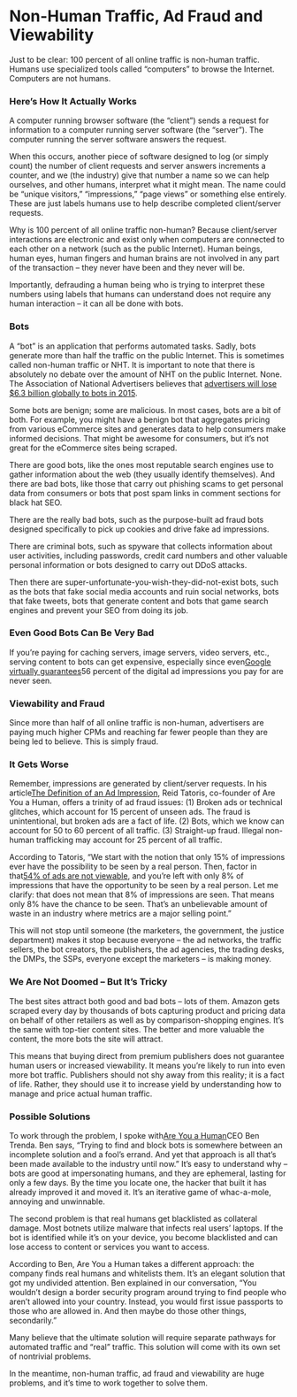 # Non-Human Traffic, Ad Fraud and Viewability

Just to be clear: 100 percent of all online traffic is non-human traffic. Humans use specialized tools called “computers” to browse the Internet. Computers are not humans.

### Here’s How It Actually Works

A computer running browser software \(the “client”\) sends a request for information to a computer running server software \(the “server”\). The computer running the server software answers the request.

When this occurs, another piece of software designed to log \(or simply count\) the number of client requests and server answers increments a counter, and we \(the industry\) give that number a name so we can help ourselves, and other humans, interpret what it might mean. The name could be “unique visitors,” “impressions,” “page views” or something else entirely. These are just labels humans use to help describe completed client/server requests.

Why is 100 percent of all online traffic non-human? Because client/server interactions are electronic and exist only when computers are connected to each other on a network \(such as the public Internet\). Human beings, human eyes, human fingers and human brains are not involved in any part of the transaction – they never have been and they never will be.

Importantly, defrauding a human being who is trying to interpret these numbers using labels that humans can understand does not require any human interaction – it can all be done with bots.

### Bots

A “bot” is an application that performs automated tasks. Sadly, bots generate more than half the traffic on the public Internet. This is sometimes called non-human traffic or NHT. It is important to note that there is absolutely no debate over the amount of NHT on the public Internet. None. The Association of National Advertisers believes that [advertisers will lose $6.3 billion globally to bots in 2015](http://www.ana.net/content/show/id/botfraud).

Some bots are benign; some are malicious. In most cases, bots are a bit of both. For example, you might have a benign bot that aggregates pricing from various eCommerce sites and generates data to help consumers make informed decisions. That might be awesome for consumers, but it’s not great for the eCommerce sites being scraped.

There are good bots, like the ones most reputable search engines use to gather information about the web \(they usually identify themselves\). And there are bad bots, like those that carry out phishing scams to get personal data from consumers or bots that post spam links in comment sections for black hat SEO.

There are the really bad bots, such as the purpose-built ad fraud bots designed specifically to pick up cookies and drive fake ad impressions.

There are criminal bots, such as spyware that collects information about user activities, including passwords, credit card numbers and other valuable personal information or bots designed to carry out DDoS attacks.

Then there are super-unfortunate-you-wish-they-did-not-exist bots, such as the bots that fake social media accounts and ruin social networks, bots that fake tweets, bots that generate content and bots that game search engines and prevent your SEO from doing its job.

### Even Good Bots Can Be Very Bad

If you’re paying for caching servers, image servers, video servers, etc., serving content to bots can get expensive, especially since even[Google virtually guarantees](https://think.storage.googleapis.com/docs/5-factors-of-viewability_infographics.pdf)56 percent of the digital ad impressions you pay for are never seen.

### Viewability and Fraud

Since more than half of all online traffic is non-human, advertisers are paying much higher CPMs and reaching far fewer people than they are being led to believe. This is simply fraud.

### It Gets Worse

Remember, impressions are generated by client/server requests. In his article[The Definition of an Ad Impression](http://www.mediapost.com/publications/article/219695/the-definition-of-an-ad-impression.html), Reid Tatoris, co-founder of Are You a Human, offers a trinity of ad fraud issues: \(1\) Broken ads or technical glitches, which account for 15 percent of unseen ads. The fraud is unintentional, but broken ads are a fact of life. \(2\) Bots, which we know can account for 50 to 60 percent of all traffic. \(3\) Straight-up fraud. Illegal non-human trafficking may account for 25 percent of all traffic.

According to Tatoris, “We start with the notion that only 15% of impressions ever have the possibility to be seen by a real person. Then, factor in that[54% of ads are not viewable](http://www.comscore.com/Insights/Blog/Viewability_Benchmarks_Show_Many_Ads_Are_Not_In-View_but_Rates_Vary_by_Publisher), and you’re left with only 8% of impressions that have the opportunity to be seen by a real person. Let me clarify: that does not mean that 8% of impressions are seen. That means only 8% have the chance to be seen. That’s an unbelievable amount of waste in an industry where metrics are a major selling point.”

This will not stop until someone \(the marketers, the government, the justice department\) makes it stop because everyone – the ad networks, the traffic sellers, the bot creators, the publishers, the ad agencies, the trading desks, the DMPs, the SSPs, everyone except the marketers – is making money.

### We Are Not Doomed – But It’s Tricky

The best sites attract both good and bad bots – lots of them. Amazon gets scraped every day by thousands of bots capturing product and pricing data on behalf of other retailers as well as by comparison-shopping engines. It’s the same with top-tier content sites. The better and more valuable the content, the more bots the site will attract.

This means that buying direct from premium publishers does not guarantee human users or increased viewability. It means you’re likely to run into even more bot traffic. Publishers should not shy away from this reality; it is a fact of life. Rather, they should use it to increase yield by understanding how to manage and price actual human traffic.

### Possible Solutions

To work through the problem, I spoke with[Are You a Human](http://www.areyouahuman.com/)CEO Ben Trenda. Ben says, “Trying to find and block bots is somewhere between an incomplete solution and a fool’s errand. And yet that approach is all that’s been made available to the industry until now.” It’s easy to understand why – bots are good at impersonating humans, and they are ephemeral, lasting for only a few days. By the time you locate one, the hacker that built it has already improved it and moved it. It’s an iterative game of whac-a-mole, annoying and unwinnable.

The second problem is that real humans get blacklisted as collateral damage. Most botnets utilize malware that infects real users’ laptops. If the bot is identified while it’s on your device, you become blacklisted and can lose access to content or services you want to access.

According to Ben, Are You a Human takes a different approach: the company finds real humans and whitelists them. It’s an elegant solution that got my undivided attention. Ben explained in our conversation, “You wouldn’t design a border security program around trying to find people who aren’t allowed into your country. Instead, you would first issue passports to those who are allowed in. And then maybe do those other things, secondarily.”

Many believe that the ultimate solution will require separate pathways for automated traffic and “real” traffic. This solution will come with its own set of nontrivial problems.

In the meantime, non-human traffic, ad fraud and viewability are huge problems, and it’s time to work together to solve them.

